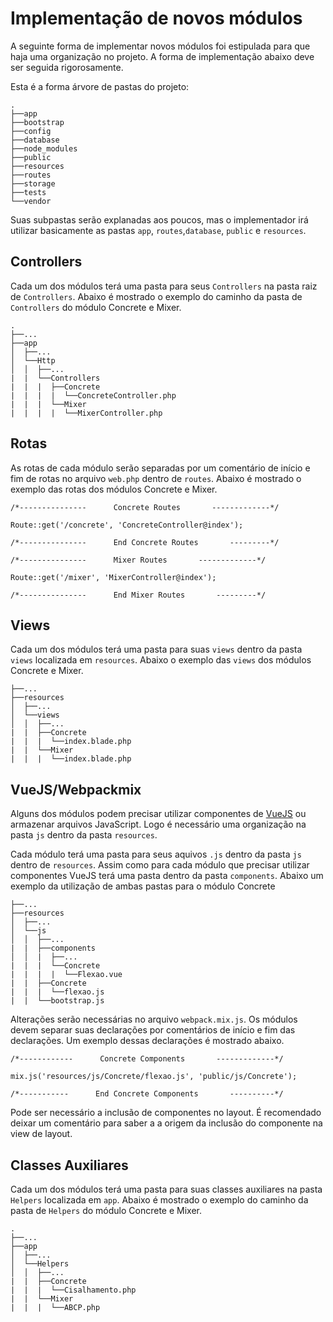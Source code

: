 # Implementação de novos módulos
A seguinte forma de implementar novos módulos foi estipulada para que haja uma organização no projeto. A forma de implementação abaixo deve ser seguida rigorosamente.

Esta é a forma árvore de pastas do projeto:
```
.
├──app
├──bootstrap
├──config
├──database
├──node_modules
├──public
├──resources
├──routes
├──storage
├──tests
└──vendor
```
Suas subpastas serão explanadas aos poucos, mas o implementador irá utilizar basicamente as pastas `app`, `routes`,`database`, `public` e `resources`. 

## Controllers
Cada um dos módulos terá uma pasta para seus `Controllers` na pasta raiz de `Controllers`. Abaixo é mostrado o exemplo do caminho da pasta de `Controllers` do módulo Concrete e Mixer.
```
.
├──...
├──app
│  ├──...
│  └──Http
│  │  ├──...
|  |  └──Controllers
|  |  |  ├──Concrete
|  |  |  |  └──ConcreteController.php
|  |  |  └──Mixer
|  |  |  |  └──MixerController.php
```

## Rotas
As rotas de cada módulo serão separadas por um comentário de início e fim de rotas no arquivo `web.php` dentro de `routes`. Abaixo é mostrado o exemplo das rotas dos módulos Concrete e Mixer.

```
/*---------------      Concrete Routes       -------------*/

Route::get('/concrete', 'ConcreteController@index');

/*---------------      End Concrete Routes       ---------*/

/*---------------      Mixer Routes       -------------*/

Route::get('/mixer', 'MixerController@index');

/*---------------      End Mixer Routes       ---------*/
```

## Views
Cada um dos módulos terá uma pasta para suas `views` dentro da pasta `views` localizada em `resources`. Abaixo o exemplo das `views` dos módulos Concrete e Mixer.
```
├──...
├──resources
│  ├──...
│  └──views
│  │  ├──...
|  |  ├──Concrete
|  |  |  └──index.blade.php
|  |  └──Mixer
|  |  |  └──index.blade.php
```

## VueJS/Webpackmix
Alguns dos módulos podem precisar utilizar componentes de [VueJS](https://vuejs.org/) ou armazenar arquivos JavaScript. Logo é necessário uma organização na pasta `js` dentro da pasta `resources`.

Cada módulo terá uma pasta para seus aquivos `.js` dentro da pasta `js` dentro de `resources`. Assim como para cada módulo que precisar utilizar componentes VueJS terá uma pasta dentro da pasta `components`. Abaixo um exemplo da utilização de ambas pastas para o módulo Concrete
```
├──...
├──resources
│  ├──...
│  └──js
│  │  ├──...
|  |  ├──components
│  │  |  ├──...
|  |  |  └──Concrete
|  |  |  |  └──Flexao.vue
|  |  ├──Concrete
|  |  |  └──flexao.js
|  |  └──bootstrap.js
```
Alterações serão necessárias no arquivo `webpack.mix.js`. Os módulos devem separar suas declarações por comentários de início e fim das declarações. Um exemplo dessas declarações é mostrado abaixo.
```
/*------------      Concrete Components       -------------*/  
  
mix.js('resources/js/Concrete/flexao.js', 'public/js/Concrete'); 
  
/*-----------      End Concrete Components       ----------*/
```

Pode ser necessário a inclusão de componentes no layout. É recomendado deixar um comentário para saber a a origem da inclusão do componente na view de layout.


## Classes Auxiliares
Cada um dos módulos terá uma pasta para suas classes auxiliares na pasta `Helpers` localizada em `app`. Abaixo é mostrado o exemplo do caminho da pasta de `Helpers` do módulo Concrete e Mixer.

```
.
├──...
├──app
│  ├──...
│  └──Helpers
│  │  ├──...
|  |  ├──Concrete
|  |  |  └──Cisalhamento.php
|  |  └──Mixer
|  |  |  └──ABCP.php
```
